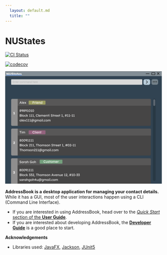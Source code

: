 ```yaml
---
  layout: default.md
  title: ""
---
```


# NUStates

[![CI Status](https://github.com/AY2425S1-CS2103T-F10-3/tp/workflows/Java%20CI/badge.svg)](https://github.com/AY2425S1-CS2103T-F10-3/tp/actions)

[![codecov](https://codecov.io/gh/AY2425S1-CS2103T-F10-3/tp/graph/badge.svg?token=Y7MHE94H5W)](https://codecov.io/gh/AY2425S1-CS2103T-F10-3/tp)

![Ui](images/Ui.png)

**AddressBook is a desktop application for managing your contact details.** While it has a GUI, most of the user interactions happen using a CLI (Command Line Interface).

* If you are interested in using AddressBook, head over to the [_Quick Start_ section of the **User Guide**](UserGuide.html#quick-start).
* If you are interested about developing AddressBook, the [**Developer Guide**](DeveloperGuide.html) is a good place to start.


**Acknowledgements**

* Libraries used: [JavaFX](https://openjfx.io/), [Jackson](https://github.com/FasterXML/jackson), [JUnit5](https://github.com/junit-team/junit5)
